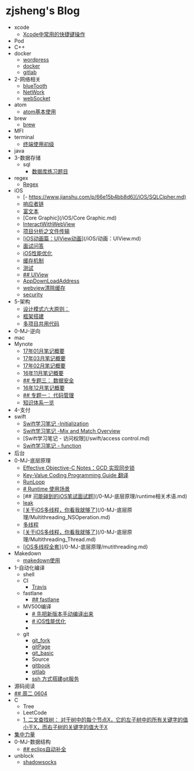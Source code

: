 # zjsheng's Blog

* xcode
    * [Xcode中常用的快捷键操作](/xcode/xcode.md)
* Pod
* C++
* docker
    * [wordpress](/docker/wordpress.md)
    * [docker](/docker/docker.md)
    * [gitlab](/docker/gitlab.md)
* 2-网络相关
    * [blueTooth](/2-网络相关/blueTooth.md)
    * [NetWork](/2-网络相关/NetWork.md)
    * [webSocket](/2-网络相关/WebSocket.md)
* atom
    * [atom基本使用](/atom/atom.md)
* brew
    * [brew](/brew/brew.md)
* MFI
* terminal
    * [终端使用初级](/terminal/terminal.md)
* java
* 3-数据存储
    * sql
        * [数据库练习题目](/3-数据存储/sql/数据库练习题目.md)
* regex
    * [Regex](/regex/Regex.md)
* iOS
    * [- https://www.jianshu.com/p/66e15b4bb8d6](/iOS/SQLCipher.md)
    * [响应者链](/iOS/Responder.md)
    * [富文本](/iOS/富文本.md)
    * [Core Graphic](/iOS/Core Graphic.md)
    * [InteractWithWebView](/iOS/InteractWithWebView.md)
    * [项目分析之文件传输](/iOS/文件传输.md)
    * [[iOS动画篇：UIView动画](https://www.jianshu.com/p/5abc038e4d94)](/iOS/动画：UIView.md)
    * [面试问答](/iOS/面试问答.md)
    * [iOS性能优化](/iOS/性能优化.md)
    * [缓存机制](/iOS/缓存机制.md)
    * [测试](/iOS/UnitTest.md)
    * [## UIView](/iOS/CALayer.md)
    * [AppDownLoadAddress](/iOS/AppDownLoadAddress.md)
    * [webview清除缓存](/iOS/CacheOfWebView.md)
    * [security](/iOS/security.md)
* 5-架构
    * [设计模式六大原则：](/5-架构/设计模式.md)
    * [框架搭建](/5-架构/框架搭建.md)
    * [多项目共用代码](/5-架构/multiProject.md)
* 0-MJ-逆向
* mac
* Mynote
    * [17年01月笔记概要](/Mynote/17年01月笔记概要.md)
    * [17年03月笔记概要](/Mynote/17年03月笔记概要.md)
    * [17年02月笔记概要](/Mynote/17年02月笔记概要.md)
    * [16年11月笔记概要](/Mynote/16年11月笔记概要.md)
    * [## 专题三：  数据安全](/Mynote/18年6月笔记概要.md)
    * [16年12月笔记概要](/Mynote/16年12月笔记概要.md)
    * [## 专题一： 代码管理](/Mynote/18年5月笔记概要.md)
    * [知识体系一览](/Mynote/知识体系一览.md)
* 4-支付
* swift
    * [Swift学习笔记 -Initialization](/swift/Initialization.md)
    * [Swift学习笔记 -Mix and Match Overview](/swift/MixAndMatchOverview.md)
    * [Swift学习笔记 - 访问权限](/swift/access control.md)
    * [Swift学习笔记 - function](/swift/functions.md)
* 后台
* 0-MJ-底层原理
    * [Effective Objective-C Notes：GCD 实现同步锁](/0-MJ-底层原理/Lock.md)
    * [Key-Value Coding Programming Guide 翻译](/0-MJ-底层原理/KVC.md)
    * [RunLoop](/0-MJ-底层原理/runLoop入门.md)
    * [# Runtime 使用场景](/0-MJ-底层原理/runtime使用场景.md)
    * [## [可能碰到的iOS笔试面试题](https://www.jianshu.com/p/82860fd8222c)](/0-MJ-底层原理/runtime相关术语.md)
    * [leak](/0-MJ-底层原理/leak.md)
    * [[关于iOS多线程，你看我就够了](https://www.jianshu.com/p/0b0d9b1f1f19)](/0-MJ-底层原理/Multithreading_NSOperation.md)
    * [多线程](/0-MJ-底层原理/Multithreading_GCD.md)
    * [[关于iOS多线程，你看我就够了](https://www.jianshu.com/p/0b0d9b1f1f19)](/0-MJ-底层原理/Multithreading_Thread.md)
    * [[iOS多线程全套](http://www.cocoachina.com/ios/20170707/19769.html)](/0-MJ-底层原理/mutithreading.md)
* Makedown
    * [makedown使用](/Makedown/makedown.md)
* 1-自动化编译
    * shell
    * CI
        * [Travis](/1-自动化编译/CI/Travis.md)
    * fastlane
        * [## fastlane](/1-自动化编译/fastlane/fastlane.md)
    * MV500编译
        * [# 先把新版本手动编译出来](/1-自动化编译/MV500编译/mediastream编译.md)
        * [# iOS性能优化](/1-自动化编译/MV500编译/性能优化.md)
        * [<!-- 看懂cmake的每一行代码 -->](/1-自动化编译/MV500编译/CMake.md)
    * git
        * [git_fork](/1-自动化编译/git/git_fork.md)
        * [gitPage](/1-自动化编译/git/gitpages.md)
        * [git_basic](/1-自动化编译/git/git_basic.md)
        * Source
        * [gitbook](/1-自动化编译/git/gitbook.md)
        * [gitlab](/1-自动化编译/git/gitlab.md)
        * [ssh 方式搭建git服务](/1-自动化编译/git/git_server.md)
* 源码阅读
* [## 周二 0604](/0-now.md)
* C
    * Tree
    * LeetCode
    * [1. 二叉查找树： 对于树中的每个节点X，它的左子树中的所有关键字的值小于X，而右子树的关键字的值大于X](/C/arithmeticBook/readme.md)
* [集中力量](/0-job.md)
* 0-MJ-数据结构
    * [## eclips自动补全](/0-MJ-数据结构/eclipse.md)
* unblock
    * [shadowsocks](/unblock/shadowSocks.md)
